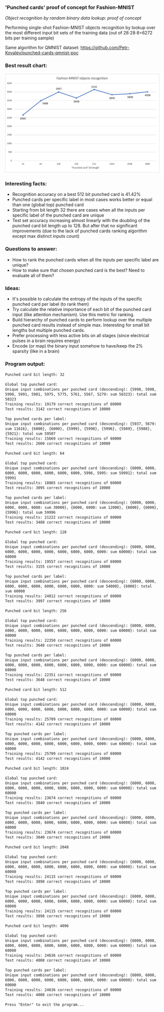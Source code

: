 ### 'Punched cards' proof of concept for Fashion-MNIST

*Object recognition by random binary data lookup: proof of concept*

Performing single-shot Fashion-MNIST objects recognition by lookup over the most different input bit sets of the training data (out of 28⋅28⋅8=6272 bits per training sample)

Same algorithm for QMNIST dataset: https://github.com/Petr-Kovalev/punched-cards-qmnist-poc

### Best result chart:
![Preview1](./docs/images/chart.png)

### Interesting facts:
* Recognition accuracy on a best 512 bit punched card is 41.42%
* Punched cards per specific label in most cases works better or equal than one (global top) punched card
* Starting from bit length 32 there are cases when all the inputs per specific label of the punched card are unique
* Test set accuracy increasing almost linearly with the doubling of the punched card bit length up to 128. But after that no significant improvements (due to the lack of punched cards ranking algorithm except max distinct inputs count)

### Questions to answer:
* How to rank the punched cards when all the inputs per specific label are unique?
* How to make sure that chosen punched card is the best? Need to evaluate all of them?

### Ideas:
* It's possible to calculate the entropy of the inputs of the specific punched card per label (to rank them)
* Try calculate the relative importance of each bit of the punched card input (like attention mechanism). Use this metric for ranking.
* Build hierarchy of punched cards to perform lookup over the multiple punched card results instead of simple max. Interesting for small bit lengths but multiple punched cards.
* Prefer processing with less active bits on all stages (since electrical pulses in a brain requires energy)
* Encode (or map) the binary input somehow to have/keep the 2% sparsity (like in a brain)

### Program output:
```
Punched card bit length: 32

Global top punched card:
Unique input combinations per punched card (descending): {5998, 5998, 5998, 5991, 5981, 5975, 5775, 5761, 5567, 5279: sum 58323}: total sum 58323
Training results: 19179 correct recognitions of 60000
Test results: 3142 correct recognitions of 10000

Top punched cards per label:
Unique input combinations per punched card (descending): {5937, 5679: sum 11616}, {6000}, {6000}, {5999}, {5998}, {5996}, {5989}, {5988}, {5921}: total sum 59507
Training results: 15669 correct recognitions of 60000
Test results: 2660 correct recognitions of 10000

Punched card bit length: 64

Global top punched card:
Unique input combinations per punched card (descending): {6000, 6000, 6000, 6000, 6000, 6000, 6000, 6000, 5996, 5995: sum 59991}: total sum 59991
Training results: 18865 correct recognitions of 60000
Test results: 3095 correct recognitions of 10000

Top punched cards per label:
Unique input combinations per punched card (descending): {6000, 6000, 6000, 6000, 6000: sum 30000}, {6000, 6000: sum 12000}, {6000}, {6000}, {5996}: total sum 59996
Training results: 21222 correct recognitions of 60000
Test results: 3488 correct recognitions of 10000

Punched card bit length: 128

Global top punched card:
Unique input combinations per punched card (descending): {6000, 6000, 6000, 6000, 6000, 6000, 6000, 6000, 6000, 6000: sum 60000}: total sum 60000
Training results: 19557 correct recognitions of 60000
Test results: 3155 correct recognitions of 10000

Top punched cards per label:
Unique input combinations per punched card (descending): {6000, 6000, 6000, 6000, 6000, 6000, 6000, 6000, 6000: sum 54000}, {6000}: total sum 60000
Training results: 24812 correct recognitions of 60000
Test results: 3997 correct recognitions of 10000

Punched card bit length: 256

Global top punched card:
Unique input combinations per punched card (descending): {6000, 6000, 6000, 6000, 6000, 6000, 6000, 6000, 6000, 6000: sum 60000}: total sum 60000
Training results: 22350 correct recognitions of 60000
Test results: 3648 correct recognitions of 10000

Top punched cards per label:
Unique input combinations per punched card (descending): {6000, 6000, 6000, 6000, 6000, 6000, 6000, 6000, 6000, 6000: sum 60000}: total sum 60000
Training results: 22351 correct recognitions of 60000
Test results: 3648 correct recognitions of 10000

Punched card bit length: 512

Global top punched card:
Unique input combinations per punched card (descending): {6000, 6000, 6000, 6000, 6000, 6000, 6000, 6000, 6000, 6000: sum 60000}: total sum 60000
Training results: 25709 correct recognitions of 60000
Test results: 4142 correct recognitions of 10000

Top punched cards per label:
Unique input combinations per punched card (descending): {6000, 6000, 6000, 6000, 6000, 6000, 6000, 6000, 6000, 6000: sum 60000}: total sum 60000
Training results: 25709 correct recognitions of 60000
Test results: 4142 correct recognitions of 10000

Punched card bit length: 1024

Global top punched card:
Unique input combinations per punched card (descending): {6000, 6000, 6000, 6000, 6000, 6000, 6000, 6000, 6000, 6000: sum 60000}: total sum 60000
Training results: 23674 correct recognitions of 60000
Test results: 3840 correct recognitions of 10000

Top punched cards per label:
Unique input combinations per punched card (descending): {6000, 6000, 6000, 6000, 6000, 6000, 6000, 6000, 6000, 6000: sum 60000}: total sum 60000
Training results: 23674 correct recognitions of 60000
Test results: 3840 correct recognitions of 10000

Punched card bit length: 2048

Global top punched card:
Unique input combinations per punched card (descending): {6000, 6000, 6000, 6000, 6000, 6000, 6000, 6000, 6000, 6000: sum 60000}: total sum 60000
Training results: 24115 correct recognitions of 60000
Test results: 3898 correct recognitions of 10000

Top punched cards per label:
Unique input combinations per punched card (descending): {6000, 6000, 6000, 6000, 6000, 6000, 6000, 6000, 6000, 6000: sum 60000}: total sum 60000
Training results: 24115 correct recognitions of 60000
Test results: 3898 correct recognitions of 10000

Punched card bit length: 4096

Global top punched card:
Unique input combinations per punched card (descending): {6000, 6000, 6000, 6000, 6000, 6000, 6000, 6000, 6000, 6000: sum 60000}: total sum 60000
Training results: 24636 correct recognitions of 60000
Test results: 4008 correct recognitions of 10000

Top punched cards per label:
Unique input combinations per punched card (descending): {6000, 6000, 6000, 6000, 6000, 6000, 6000, 6000, 6000, 6000: sum 60000}: total sum 60000
Training results: 24636 correct recognitions of 60000
Test results: 4008 correct recognitions of 10000

Press "Enter" to exit the program...
```

